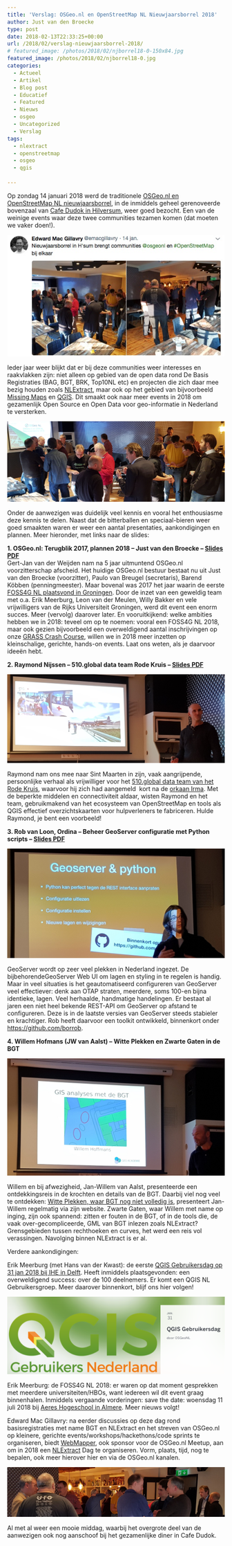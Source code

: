 ```yaml
---
title: 'Verslag: OSGeo.nl en OpenStreetMap NL Nieuwjaarsborrel 2018'
author: Just van den Broecke
type: post
date: 2018-02-13T22:33:25+00:00
url: /2018/02/verslag-nieuwjaarsborrel-2018/
# featured_image: /photos/2018/02/njborrel18-0-150x84.jpg
featured_image: /photos/2018/02/njborrel18-0.jpg
categories:
  - Actueel
  - Artikel
  - Blog post
  - Educatief
  - Featured
  - Nieuws
  - osgeo
  - Uncategorized
  - Verslag
tags:
  - nlextract
  - openstreetmap
  - osgeo
  - qgis

---
```

Op zondag 14 januari 2018 werd de traditionele [OSGeo.nl en OpenStreetMap NL nieuwjaarsborrel][2], in de inmiddels geheel gerenoveerde bovenzaal van [Cafe Dudok in Hilversum][3], weer goed bezocht. Een van de weinige events waar deze twee communities tezamen komen (dat moeten we vaker doen!).

![ ](/photos/2018/02/njborrel18-0.jpg)

<!--
<img loading="lazy" class="alignnone size-full wp-image-1898" src="/photos/2018/02/njborrel18-0.jpg" alt="" width="582" height="325" srcset="/photos/2018/02/njborrel18-0.jpg 582w, /photos/2018/02/njborrel18-0-300x168.jpg 300w, /photos/2018/02/njborrel18-0-150x84.jpg 150w" sizes="(max-width: 582px) 100vw, 582px" /> 
-->

Ieder jaar weer blijkt dat er bij deze communities weer interesses en raakvlakken zijn: niet alleen op gebied van de open data rond De Basis Registraties (BAG, BGT, BRK, Top10NL etc) en projecten die zich daar mee bezig houden zoals [NLExtract][4], maar ook op het gebied van bijvoorbeeld [Missing Maps][5] en [QGIS][1]. Dit smaakt ook naar meer events in 2018 om gezamenlijk Open Source en Open Data voor geo-informatie in Nederland te versterken.

![ ](/photos/2018/02/njborrel18-1.jpg)

<!--
<img loading="lazy" class="alignnone wp-image-1897" src="/photos/2018/02/njborrel18-1.jpg" alt="" width="727" height="268" srcset="/photos/2018/02/njborrel18-1.jpg 3813w, /photos/2018/02/njborrel18-1-300x111.jpg 300w, /photos/2018/02/njborrel18-1-768x283.jpg 768w, /photos/2018/02/njborrel18-1-1024x378.jpg 1024w, /photos/2018/02/njborrel18-1-150x55.jpg 150w" sizes="(max-width: 727px) 100vw, 727px" /> 
-->

Onder de aanwezigen was duidelijk veel kennis en vooral het enthousiasme deze kennis te delen. Naast dat de bitterballen en speciaal-bieren weer goed smaakten waren er weer een aantal presentaties, aankondigingen en plannen. Meer hieronder, met links naar de slides:

**1. OSGeo.nl: Terugblik 2017, plannen 2018 &#8211; Just van den Broecke &#8211; [Slides PDF][6]**  
Gert-Jan van der Weijden nam na 5 jaar uitmuntend OSGeo.nl voorzitterschap afscheid. Het huidige OSGeo.nl bestuur bestaat nu uit Just van den Broecke (voorzitter), Paulo van Breugel (secretaris), Barend Köbben (penningmeester). Maar bovenal was 2017 het jaar waarin de eerste [FOSS4G NL plaatsvond in Groningen][7]. Door de inzet van een geweldig team met o.a. Erik Meerburg, Leon van der Meulen, Willy Bakker en vele vrijwilligers van de Rijks Universiteit Groningen, werd dit event een enorm succes. Meer (vervolg) daarover later. En vooruitkijkend: welke ambities hebben we in 2018: teveel om op te noemen: vooral een FOSS4G NL 2018, maar ook gezien bijvoorbeeld een overweldigend aantal inschrijvingen op onze [GRASS Crash Course][8], willen we in 2018 meer inzetten op kleinschalige, gerichte, hands-on events. Laat ons weten, als je daarvoor ideeën hebt.

**2. Raymond Nijssen &#8211; 510.global data team Rode Kruis &#8211; [Slides PDF][9]**

![ ](/photos/2018/02/njborrel18-3-raymond.jpg)

<!--
<img loading="lazy" class="alignnone wp-image-1899" src="/photos/2018/02/njborrel18-3-raymond.jpg" alt="" width="627" height="256" srcset="/photos/2018/02/njborrel18-3-raymond.jpg 3771w, /photos/2018/02/njborrel18-3-raymond-300x122.jpg 300w, /photos/2018/02/njborrel18-3-raymond-768x313.jpg 768w, /photos/2018/02/njborrel18-3-raymond-1024x418.jpg 1024w, /photos/2018/02/njborrel18-3-raymond-150x61.jpg 150w" sizes="(max-width: 627px) 100vw, 627px" /> 
-->

Raymond nam ons mee naar Sint Maarten in zijn, vaak aangrijpende, persoonlijke verhaal als vrijwilliger voor het [510.global data team van het Rode Kruis][10], waarvoor hij zich had aangemeld  kort na de [orkaan Irma][11]. Met de beperkte middelen en connectiviteit aldaar, wisten Raymond en het team, gebruikmakend van het ecosysteem van OpenStreetMap en tools als QGIS effectief overzichtskaarten voor hulpverleners te fabriceren. Hulde Raymond, je bent een voorbeeld!

**3. Rob van Loon, Ordina &#8211; Beheer GeoServer configuratie met Python scripts &#8211; [Slides PDF][12]**

![ ](/photos/2018/02/njborrel18-4-rob.jpg)

<!--
<img loading="lazy" class="alignnone wp-image-1900" src="/photos/2018/02/njborrel18-4-rob.jpg" alt="" width="633" height="318" srcset="/photos/2018/02/njborrel18-4-rob.jpg 3122w, /photos/2018/02/njborrel18-4-rob-300x151.jpg 300w, /photos/2018/02/njborrel18-4-rob-768x386.jpg 768w, /photos/2018/02/njborrel18-4-rob-1024x515.jpg 1024w, /photos/2018/02/njborrel18-4-rob-150x75.jpg 150w" sizes="(max-width: 633px) 100vw, 633px" />
-->

GeoServer wordt op zeer veel plekken in Nederland ingezet. De bijbehorendeGeoServer Web UI om lagen en styling in te regelen is handig. Maar in veel situaties is het geautomatiseerd configureren van GeoServer veel effectiever: denk aan OTAP straten, meerdere, soms 100-en bijna identieke, lagen. Veel herhaalde, handmatige handelingen. Er bestaat al jaren een niet heel bekende REST-API om GeoServer op afstand te configureren. Deze is in de laatste versies van GeoServer steeds stabieler en krachtiger. Rob heeft daarvoor een toolkit ontwikkeld, binnenkort onder https://github.com/borrob.

**4. Willem Hofmans (JW van Aalst) &#8211; Witte Plekken en Zwarte Gaten in de BGT**

![ ](/photos/2018/02/njborrel18-5-willem.jpg)

<!--
<img loading="lazy" class="alignnone wp-image-1901" src="/photos/2018/02/njborrel18-5-willem.jpg" alt="" width="616" height="331" srcset="/photos/2018/02/njborrel18-5-willem.jpg 2741w, /photos/2018/02/njborrel18-5-willem-300x161.jpg 300w, /photos/2018/02/njborrel18-5-willem-768x413.jpg 768w, /photos/2018/02/njborrel18-5-willem-1024x550.jpg 1024w, /photos/2018/02/njborrel18-5-willem-150x81.jpg 150w" sizes="(max-width: 616px) 100vw, 616px" />
-->

Willem en bij afwezigheid, Jan-Willem van Aalst, presenteerde een ontdekkingsreis in de krochten en details van de BGT. Daarbij viel nog veel te ontdekken: [Witte Plekken, waar BGT nog niet volledig is][13], presenteert Jan-Willem regelmatig via zijn website. Zwarte Gaten, waar Willem met name op inging, zijn ook spannend: zitten er fouten in de BGT, of in de tools die, de vaak over-gecompliceerde, GML van BGT inlezen zoals NLExtract? Grensgebieden tussen rechthoeken en curves, het werd een reis vol verassingen. Navolging binnen NLExtract is er al.

Verdere aankondigingen:

Erik Meerburg (met Hans van der Kwast): de eerste [QGIS Gebruikersdag op 31 jan 2018 bij IHE in Delft][14]. Heeft inmiddels plaatsgevonden: een overweldigend success: over de 100 deelnemers. Er komt een QGIS NL Gebruikersgroep. Meer daarover binnenkort, blijf ons hier volgen!

![ ](/photos/2018/02/aankondiging-eventbrite.png)

<!--
<img loading="lazy" class="alignnone wp-image-1902" src="/photos/2018/02/aankondiging-eventbrite.png" alt="" width="547" height="194" srcset="/photos/2018/02/aankondiging-eventbrite.png 1021w, /photos/2018/02/aankondiging-eventbrite-300x106.png 300w, /photos/2018/02/aankondiging-eventbrite-768x272.png 768w, /photos/2018/02/aankondiging-eventbrite-150x53.png 150w" sizes="(max-width: 547px) 100vw, 547px" /> 
-->

Erik Meerburg: de FOSS4G NL 2018: er waren op dat moment gesprekken met meerdere universiteiten/HBOs, want iedereen wil dit event graag binnenhalen. Inmiddels vergaande vorderingen: save the date: woensdag 11 juli 2018 bij [Aeres Hogeschool in Almere][15]. Meer nieuws volgt!

Edward Mac Gillavry: na eerder discussies op deze dag rond basisregistraties met name BGT en NLExtract en het streven van OSGeo.nl op kleinere, gerichte events/workshops/hackethons/code sprints te organiseren, biedt [WebMapper][16], ook sponsor voor de OSGeo.nl Meetup, aan om in 2018 een [NLExtract][4] Dag te organiseren. Vorm, plaats, tijd, nog te bepalen, ook meer hierover hier en via de OSGeo.nl kanalen.

![ ](/photos/2018/02/njborrel18-2.jpg)

<!--
<img loading="lazy" class="alignnone wp-image-1903" src="/photos/2018/02/njborrel18-2.jpg" alt="" width="719" height="165" srcset="/photos/2018/02/njborrel18-2.jpg 2982w, /photos/2018/02/njborrel18-2-300x69.jpg 300w, /photos/2018/02/njborrel18-2-768x176.jpg 768w, /photos/2018/02/njborrel18-2-1024x235.jpg 1024w, /photos/2018/02/njborrel18-2-150x34.jpg 150w" sizes="(max-width: 719px) 100vw, 719px" /> 
-->

Al met al weer een mooie middag, waarbij het overgrote deel van de aanwezigen ook nog aanschoof bij het gezamenlijke diner in Cafe Dudok.

 [1]: https://qgis.org/
 [2]: https://www.meetup.com/OSGeoNL/events/245501440/
 [3]: http://www.cafedudok.com/
 [4]: http://www.nlextract.nl/
 [5]: http://www.missingmaps.org/
 [6]: http://io.osgeo.nl/sitecontent/events/nieuwjaarsborrel2018/OSGeo.nl_NJBorrel2018-Just-opening.pdf
 [7]: http://foss4g.nl/
 [8]: https://osgeo.nl/grassgis-course/
 [9]: http://io.osgeo.nl/sitecontent/events/nieuwjaarsborrel2018/Raymond-Nijssen-Rode-Kruis-StMaarten.pdf
 [10]: https://www.510.global/
 [11]: https://www.rodekruis.nl/dossiers/sint-maarten/
 [12]: http://io.osgeo.nl/sitecontent/events/nieuwjaarsborrel2018/Rob-van-Loon-GeoServer-Config-REST.pdf
 [13]: http://www.imergis.nl/map/BGT-galerie/NL-BGT-20171016-8bpp.png
 [14]: http://www.qgis.nl/2018/01/22/programma-gebruikersmiddag-compleet/
 [15]: https://www.aereshogeschool.nl/
 [16]: https://www.webmapper.net/
